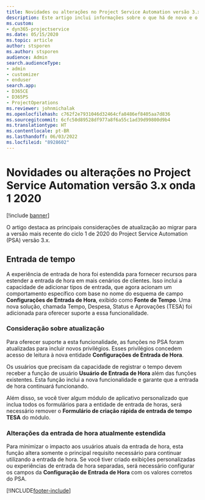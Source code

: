 ```yaml
---
title: Novidades ou alterações no Project Service Automation versão 3.x, onda 1 2020
description: Este artigo inclui informações sobre o que há de novo e o que foi alterado no ciclo 1 de 2020 do Project Service Automation versão 3.
ms.custom:
- dyn365-projectservice
ms.date: 05/15/2020
ms.topic: article
author: stsporen
ms.author: stsporen
audience: Admin
search.audienceType:
- admin
- customizer
- enduser
search.app:
- D365CE
- D365PS
- ProjectOperations
ms.reviewer: johnmichalak
ms.openlocfilehash: c762f2e7931046d32464cfa8486ef8405aa7d836
ms.sourcegitcommit: 6cfc50d89528df977a8f6a55c1ad39d99800d9b4
ms.translationtype: HT
ms.contentlocale: pt-BR
ms.lasthandoff: 06/03/2022
ms.locfileid: "8928602"
---
```

# <a name="whats-new-or-changed-in-project-service-automation-version-3-wave-1-2020"></a>Novidades ou alterações no Project Service Automation versão 3.x onda 1 2020

[!include [banner](../includes/psa-now-project-operations.md)]

O artigo destaca as principais considerações de atualização ao migrar para a versão mais recente do ciclo 1 de 2020 do Project Service Automation (PSA) versão 3.x.

## <a name="time-entry"></a>Entrada de tempo
A experiência de entrada de hora foi estendida para fornecer recursos para estender a entrada de hora em mais cenários de clientes. Isso inclui a capacidade de adicionar tipos de entrada, que agora acionam um comportamento específico com base no nome do esquema de campo **Configurações de Entrada de Hora**, exibido como **Fonte de Tempo**. Uma nova solução, chamada Tempo, Despesa, Status e Aprovações (TESA) foi adicionada para oferecer suporte a essa funcionalidade.

### <a name="upgrade-consideration"></a>Consideração sobre atualização
Para oferecer suporte a esta funcionalidade, as funções no PSA foram atualizadas para incluir novos privilégios. Esses privilégios concedem acesso de leitura à nova entidade **Configurações de Entrada de Hora**.

Os usuários que precisam da capacidade de registrar o tempo devem receber a função de usuário **Usuário de Entrada de Hora** além das funções existentes. Esta função inclui a nova funcionalidade e garante que a entrada de hora continuará funcionando.

Além disso, se você tiver algum módulo de aplicativo personalizado que inclua todos os formulários para a entidade de entrada de horas, será necessário remover o **Formulário de criação rápida de entrada de tempo TESA** do módulo.

### <a name="currently-extended-time-entry-changes"></a>Alterações da entrada de hora atualmente estendida
Para minimizar o impacto aos usuários atuais da entrada de hora, esta função altera somente o principal requisito necessário para continuar utilizando a entrada de hora. Se você tiver criado exibições personalizadas ou experiências de entrada de hora separadas, será necessário configurar os campos da **Configuração de Entrada de Hora** com os valores corretos do PSA.


[!INCLUDE[footer-include](../includes/footer-banner.md)]
